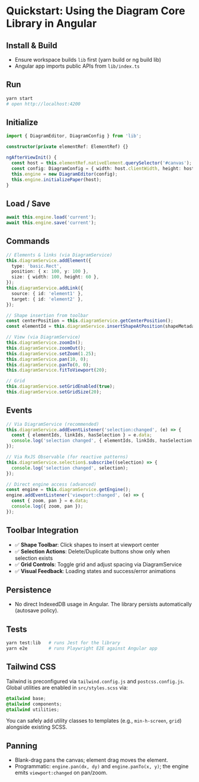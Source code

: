 # Quickstart: Using the Diagram Core Library in Angular

## Install & Build

- Ensure workspace builds `lib` first (yarn build or ng build lib)
- Angular app imports public APIs from `lib/index.ts`

## Run

```bash
yarn start
# open http://localhost:4200
```

## Initialize

```ts
import { DiagramEditor, DiagramConfig } from 'lib';

constructor(private elementRef: ElementRef) {}

ngAfterViewInit() {
  const host = this.elementRef.nativeElement.querySelector('#canvas');
  const config: DiagramConfig = { width: host.clientWidth, height: host.clientHeight, gridSize: 10 };
  this.engine = new DiagramEditor(config);
  this.engine.initializePaper(host);
}
```

## Load / Save

```ts
await this.engine.load('current');
await this.engine.save('current');
```

## Commands

```ts
// Elements & links (via DiagramService)
this.diagramService.addElement({
  type: 'basic.Rect',
  position: { x: 100, y: 100 },
  size: { width: 100, height: 60 },
});
this.diagramService.addLink({
  source: { id: 'element1' },
  target: { id: 'element2' },
});

// Shape insertion from toolbar
const centerPosition = this.diagramService.getCenterPosition();
const elementId = this.diagramService.insertShapeAtPosition(shapeMetadata, centerPosition);

// View (via DiagramService)
this.diagramService.zoomIn();
this.diagramService.zoomOut();
this.diagramService.setZoom(1.25);
this.diagramService.pan(10, 0);
this.diagramService.panTo(0, 0);
this.diagramService.fitToViewport(20);

// Grid
this.diagramService.setGridEnabled(true);
this.diagramService.setGridSize(20);
```

## Events

```ts
// Via DiagramService (recommended)
this.diagramService.addEventListener('selection:changed', (e) => {
  const { elementIds, linkIds, hasSelection } = e.data;
  console.log('selection changed', { elementIds, linkIds, hasSelection });
});

// Via RxJS Observable (for reactive patterns)
this.diagramService.selection$.subscribe((selection) => {
  console.log('selection changed', selection);
});

// Direct engine access (advanced)
const engine = this.diagramService.getEngine();
engine.addEventListener('viewport:changed', (e) => {
  const { zoom, pan } = e.data;
  console.log({ zoom, pan });
});
```

## Toolbar Integration

- ✅ **Shape Toolbar**: Click shapes to insert at viewport center
- ✅ **Selection Actions**: Delete/Duplicate buttons show only when selection exists
- ✅ **Grid Controls**: Toggle grid and adjust spacing via DiagramService
- ✅ **Visual Feedback**: Loading states and success/error animations

## Persistence

- No direct IndexedDB usage in Angular. The library persists automatically (autosave policy).

## Tests

```bash
yarn test:lib   # runs Jest for the library
yarn e2e        # runs Playwright E2E against Angular app
```

## Tailwind CSS

Tailwind is preconfigured via `tailwind.config.js` and `postcss.config.js`. Global utilities are enabled in `src/styles.scss` via:

```scss
@tailwind base;
@tailwind components;
@tailwind utilities;
```

You can safely add utility classes to templates (e.g., `min-h-screen`, `grid`) alongside existing SCSS.

## Panning

- Blank-drag pans the canvas; element drag moves the element.
- Programmatic: `engine.pan(dx, dy)` and `engine.panTo(x, y)`; the engine emits `viewport:changed` on pan/zoom.
